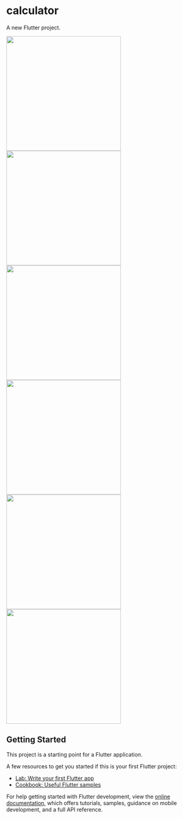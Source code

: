 # calculator

A new Flutter project.

<img src="https://github.com/mohammadmahdiyousefi/calculator/assets/103829998/431825df-462c-464a-bd98-e7521bab8706" width="300">
<img src="https://github.com/mohammadmahdiyousefi/calculator/assets/103829998/3c184748-49e7-442d-a6af-2ac20a566541" width="300">
<img src="https://github.com/mohammadmahdiyousefi/calculator/assets/103829998/423566e2-8d8e-4c0e-9706-4265734dc19d" width="300">
<img src="https://github.com/mohammadmahdiyousefi/calculator/assets/103829998/ed7ea53b-2faa-46f1-a661-fbdad10c2a5d" width="300">
<img src="https://github.com/mohammadmahdiyousefi/calculator/assets/103829998/116b24c2-4eaf-4fc9-aacb-f2f6f9ebbcb3" width="300">
<img src="https://github.com/mohammadmahdiyousefi/calculator/assets/103829998/d26f7f46-cfaf-4f3a-b7da-0ec3a27a4196" width="300">

## Getting Started


This project is a starting point for a Flutter application.

A few resources to get you started if this is your first Flutter project:

- [Lab: Write your first Flutter app](https://docs.flutter.dev/get-started/codelab)
- [Cookbook: Useful Flutter samples](https://docs.flutter.dev/cookbook)

For help getting started with Flutter development, view the
[online documentation](https://docs.flutter.dev/), which offers tutorials,
samples, guidance on mobile development, and a full API reference.
